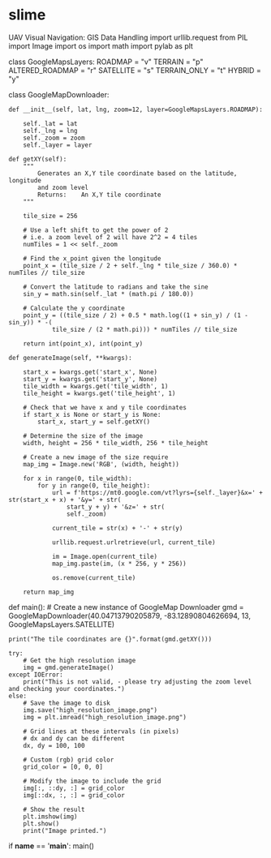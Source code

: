 # slime
UAV Visual Navigation: GIS Data Handling
import urllib.request
from PIL import Image
import os
import math
import pylab as plt


class GoogleMapsLayers:
    ROADMAP = "v"
    TERRAIN = "p"
    ALTERED_ROADMAP = "r"
    SATELLITE = "s"
    TERRAIN_ONLY = "t"
    HYBRID = "y"


class GoogleMapDownloader:

    def __init__(self, lat, lng, zoom=12, layer=GoogleMapsLayers.ROADMAP):

        self._lat = lat
        self._lng = lng
        self._zoom = zoom
        self._layer = layer

    def getXY(self):
        """
            Generates an X,Y tile coordinate based on the latitude, longitude
            and zoom level
            Returns:    An X,Y tile coordinate
        """

        tile_size = 256

        # Use a left shift to get the power of 2
        # i.e. a zoom level of 2 will have 2^2 = 4 tiles
        numTiles = 1 << self._zoom

        # Find the x_point given the longitude
        point_x = (tile_size / 2 + self._lng * tile_size / 360.0) * numTiles // tile_size

        # Convert the latitude to radians and take the sine
        sin_y = math.sin(self._lat * (math.pi / 180.0))

        # Calculate the y coordinate
        point_y = ((tile_size / 2) + 0.5 * math.log((1 + sin_y) / (1 - sin_y)) * -(
                tile_size / (2 * math.pi))) * numTiles // tile_size

        return int(point_x), int(point_y)

    def generateImage(self, **kwargs):

        start_x = kwargs.get('start_x', None)
        start_y = kwargs.get('start_y', None)
        tile_width = kwargs.get('tile_width', 1)
        tile_height = kwargs.get('tile_height', 1)

        # Check that we have x and y tile coordinates
        if start_x is None or start_y is None:
            start_x, start_y = self.getXY()

        # Determine the size of the image
        width, height = 256 * tile_width, 256 * tile_height

        # Create a new image of the size require
        map_img = Image.new('RGB', (width, height))

        for x in range(0, tile_width):
            for y in range(0, tile_height):
                url = f'https://mt0.google.com/vt?lyrs={self._layer}&x=' + str(start_x + x) + '&y=' + str(
                    start_y + y) + '&z=' + str(
                    self._zoom)

                current_tile = str(x) + '-' + str(y)

                urllib.request.urlretrieve(url, current_tile)

                im = Image.open(current_tile)
                map_img.paste(im, (x * 256, y * 256))

                os.remove(current_tile)

        return map_img


def main():
    # Create a new instance of GoogleMap Downloader
    gmd = GoogleMapDownloader(40.04713790205879, -83.12890804626694, 13, GoogleMapsLayers.SATELLITE)

    print("The tile coordinates are {}".format(gmd.getXY()))

    try:
        # Get the high resolution image
        img = gmd.generateImage()
    except IOError:
        print("This is not valid, - please try adjusting the zoom level and checking your coordinates.")
    else:
        # Save the image to disk
        img.save("high_resolution_image.png")
        img = plt.imread("high_resolution_image.png")

        # Grid lines at these intervals (in pixels)
        # dx and dy can be different
        dx, dy = 100, 100

        # Custom (rgb) grid color
        grid_color = [0, 0, 0]

        # Modify the image to include the grid
        img[:, ::dy, :] = grid_color
        img[::dx, :, :] = grid_color

        # Show the result
        plt.imshow(img)
        plt.show()
        print("Image printed.")


if __name__ == '__main__':  main()
